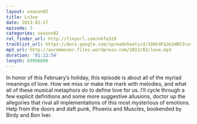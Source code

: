```yaml
---
layout: season02
title: L<3ve
date: 2013-02-17
episode: 3
categories: season02
rel_finder_url: http://tinyurl.com/nkfa3z9
tracklist_url: https://docs.google.com/spreadsheets/d/16Wt4Fq3e2mMJ3cuv7RzLBnIbtC8Dz3_Jaru6sql-Gxs/edit?ts=5787e9db#gid=13
mp3_url: http://auremmoser.files.wordpress.com/2013/02/love.mp3
duration: '01:12:54'
length: 69998800
---
```


In honor of this February’s holiday, this episode is about all of the myriad meanings of love. How we miss or make the mark with melodies, and what all of these musical metaphors do to define love for us. I’ll cycle through a few explicit definitions and some more suggestive allusions, doctor up the allegories that rival all implementations of this most mysterious of emotions. Help from the doors and daft punk, Phoenix and Muscles, bookended by Birdy and Bon Iver.

